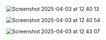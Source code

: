 ![Screenshot 2025-04-03 at 12 40 13](https://github.com/user-attachments/assets/01d8a9a7-48ee-4cae-9475-ce65f26a98ba)



![Screenshot 2025-04-03 at 12 40 54](https://github.com/user-attachments/assets/6df2f7f6-10f6-46b9-8068-d9e808e5ba09)





![Screenshot 2025-04-03 at 12 43 07](https://github.com/user-attachments/assets/779a6632-e7dd-4bbf-ba09-ead64e65fdd3)
